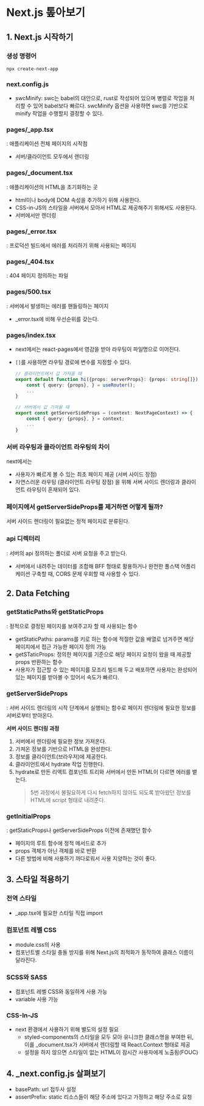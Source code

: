 # Next.js 톺아보기

## 1. Next.js 시작하기

### 생성 명령어

```
npx create-next-app
```

### next.config.js

- swcMinify: swc는 babel의 대안으로, rust로 작성되어 있으며 병렬로 작업을 처리할 수 있어 babel보다 빠르다. swcMinify 옵션을 사용하면 swc를 기반으로 minify 작업을 수행할지 결정할 수 있다.

### pages/\_app.tsx

: 애플리케이션 전체 페이지의 시작점

- 서버/클라이언트 모두에서 렌더링

### pages/\_document.tsx

: 애플리케이션의 HTML을 초기화하는 곳

- html이나 body에 DOM 속성을 추가하기 위해 사용한다.
- CSS-in-JS의 스타일을 서버에서 모아서 HTML로 제공해주기 위해서도 사용된다.
- 서버에서만 렌더링

### pages/\_error.tsx

: 프로덕션 빌드에서 에러를 처리하기 위해 사용되는 페이지

### pages/\_404.tsx

: 404 페이지 정의하는 파일

### pages/500.tsx

: 서버에서 발생하는 에러를 핸들링하는 페이지

- \_error.tsx에 비해 우선순위를 갖는다.

### pages/index.tsx

- next에서는 react-pages에서 영감을 받아 라우팅이 파일명으로 이어진다.

- `[]`를 사용하면 라우팅 경로에 변수를 지정할 수 있다.

     ```typescript
     // 클라이언트에서 값 가져올 때
     export default function hi({props: serverProps}: {props: string[]}) {
         const { query: {props}, } = useRouter();
         ...
     }

     // 서버에서 값 가져올 때
     export const getServerSideProps = (context: NextPageContext) => {
         const { query: {props}, } = context;
         ...
     }
     ```

### 서버 라우팅과 클라이언트 라우팅의 차이

next에서는

- 사용자가 빠르게 볼 수 있는 최초 페이지 제공 (서버 사이드 장점)
- 자연스러운 라우팅 (클라이언트 라우팅 장점)
  을 위해 서버 사이드 렌더링과 클라이언트 라우팅이 혼재되어 있다.

### 페이지에서 getServerSideProps를 제거하면 어떻게 될까?

서버 사이드 렌더링이 필요없는 정적 페이지로 분류된다.

### api 디렉터리

: 서버의 api 정의하는 폴더로 서버 요청을 주고 받는다.

- 서버에서 내려주는 데이터를 조합해 BFF 형태로 활용하거나 완전한 풀스택 어플리케이션 구축할 때, CORS 문제 우회할 때 사용할 수 있다.

## 2. Data Fetching

### getStaticPaths와 getStaticProps

: 정적으로 결정된 페이지를 보여주고자 할 때 사용되는 함수

- getStaticPaths: params를 키로 하는 함수에 적절한 값을 배열로 넘겨주면 해당 페이지에서 접근 가능한 페이지 정의 가능
- getSTaticProps: 정의한 페이지를 기준으로 해당 페이지 요청이 왔을 때 제공할 props 반환하는 함수
- 사용자가 접근할 수 있는 페이지를 모조리 빌드해 두고 배포하면 사용자는 완성되어 있는 페이지를 받아볼 수 있어서 속도가 빠르다.

### getServerSideProps

: 서버 사이드 렌더링의 시작 단계에서 실행되는 함수로 페이지 렌더링에 필요한 정보를 서버로부터 받아온다.

**서버 사이드 렌더링 과정**

1. 서버에서 렌더링에 필요한 정보 가져온다.
2. 가져온 정보를 기반으로 HTML을 완성한다.
3. 정보를 클라이언트(브라우저)에 제공한다.
4. 클라이언트에서 hydrate 작업 진행한다.
5. hydrate로 만든 리액트 컴포넌트 트리와 서버에서 만든 HTML이 다르면 에러를 뱉는다.
      > 5번 과정에서 불필요하게 다시 fetch하지 않아도 되도록 받아왔던 정보를 HTML에 script 형태로 내려준다.

### getInitialProps

: getStaticProps나 getServerSideProps 이전에 존재했던 함수

- 페이지의 루트 함수에 정적 메서드로 추가
- props 객체가 아닌 객체를 바로 반환
- 다른 방법에 비해 사용하기 까다로워서 사용 지양하는 것이 좋다.

## 3. 스타일 적용하기

### 전역 스타일

- \_app.tsx에 필요한 스타일 직접 import

### 컴포넌트 레벨 CSS

- module.css의 사용
- 컴포넌트별 스타일 충돌 방지를 위해 Next.js의 최적화가 동작하여 클래스 이름이 달라진다.

### SCSS와 SASS

- 컴포넌트 레벨 CSS와 동일하게 사용 가능
- variable 사용 가능

### CSS-In-JS

- next 환경에서 사용하기 위해 별도의 설정 필요
     - styled-components의 스타일을 모두 모아 유니크한 클래스명을 부여한 뒤, 이를 \_document.tsx가 서버에서 렌더링할 때 React.Context 형태로 제공
     - 설정을 하지 않으면 스타일이 없는 HTML이 잠시간 사용자에게 노출됨(FOUC)

## 4. \_next.config.js 살펴보기

- basePath: url 접두사 설정
- assertPrefix: static 리소스들이 해당 주소에 있다고 가정하고 해당 주소로 요청
